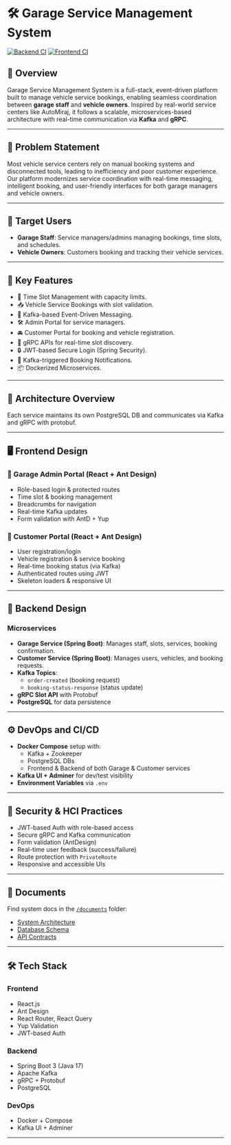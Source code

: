 # 🛠️ Garage Service Management System

[![Backend CI](https://img.shields.io/github/actions/workflow/status/your-org/garage-backend/ci.yml?label=Backend%20CI)](https://github.com/your-org/garage-backend/actions)
[![Frontend CI](https://img.shields.io/github/actions/workflow/status/your-org/garage-frontend/deploy.yml?label=Frontend%20CI)](https://github.com/your-org/garage-frontend/actions)

## 🚗 Overview

Garage Service Management System is a full-stack, event-driven platform built to manage vehicle service bookings, enabling seamless coordination between **garage staff** and **vehicle owners**. Inspired by real-world service centers like AutoMiraj, it follows a scalable, microservices-based architecture with real-time communication via **Kafka** and **gRPC**.

---

## 🎯 Problem Statement

Most vehicle service centers rely on manual booking systems and disconnected tools, leading to inefficiency and poor customer experience. Our platform modernizes service coordination with real-time messaging, intelligent booking, and user-friendly interfaces for both garage managers and vehicle owners.

---

## 👥 Target Users

- **Garage Staff**: Service managers/admins managing bookings, time slots, and schedules.
- **Vehicle Owners**: Customers booking and tracking their vehicle services.

---

## 🚀 Key Features

- 📅 Time Slot Management with capacity limits.
- 📥 Vehicle Service Bookings with slot validation.
- 🔄 Kafka-based Event-Driven Messaging.
- 🛠️ Admin Portal for service managers.
- 🚘 Customer Portal for booking and vehicle registration.
- 🔔 gRPC APIs for real-time slot discovery.
- 🔒 JWT-based Secure Login (Spring Security).
- 📨 Kafka-triggered Booking Notifications.
- 📦 Dockerized Microservices.

---

## 🧱 Architecture Overview

Each service maintains its own PostgreSQL DB and communicates via Kafka and gRPC with protobuf.

---

## 🖥️ Frontend Design

### 🔧 Garage Admin Portal (React + Ant Design)
- Role-based login & protected routes
- Time slot & booking management
- Breadcrumbs for navigation
- Real-time Kafka updates
- Form validation with AntD + Yup

### 🚙 Customer Portal (React + Ant Design)
- User registration/login
- Vehicle registration & service booking
- Real-time booking status (via Kafka)
- Authenticated routes using JWT
- Skeleton loaders & responsive UI

---

## 🔧 Backend Design

### Microservices
- **Garage Service (Spring Boot)**: Manages staff, slots, services, booking confirmation.
- **Customer Service (Spring Boot)**: Manages users, vehicles, and booking requests.
- **Kafka Topics**: 
  - `order-created` (booking request)
  - `booking-status-response` (status update)
- **gRPC Slot API** with Protobuf
- **PostgreSQL** for data persistence

---

## ⚙️ DevOps and CI/CD

- **Docker Compose** setup with:
  - Kafka + Zookeeper
  - PostgreSQL DBs
  - Frontend & Backend of both Garage & Customer services
- **Kafka UI + Adminer** for dev/test visibility
- **Environment Variables** via `.env`

---

## 🔐 Security & HCI Practices

- JWT-based Auth with role-based access
- Secure gRPC and Kafka communication
- Form validation (AntDesign)
- Real-time user feedback (success/failure)
- Route protection with `PrivateRoute`
- Responsive and accessible UIs

---

## 📄 Documents

Find system docs in the [`/documents`](./documents) folder:

- [System Architecture](./diagrams/SystemArchitecture.jpeg)
- [Database Schema](./documents/DatabaseER.jpeg)
- [API Contracts](./documents/GarageAppOverview.pdf)

---

## 🛠️ Tech Stack

### Frontend
- React.js
- Ant Design
- React Router, React Query
- Yup Validation
- JWT-based Auth

### Backend
- Spring Boot 3 (Java 17)
- Apache Kafka
- gRPC + Protobuf
- PostgreSQL

### DevOps
- Docker + Compose
- Kafka UI + Adminer

---




